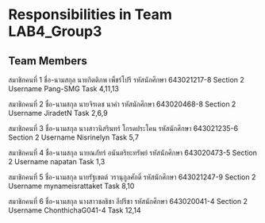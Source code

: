 # Responsibilities in Team LAB4_Group3

## Team Members
สมาชิกคนที่ 1 ชื่อ-นามสกุล นายกิตติภพ เพ็ชร์โปรี รหัสนักศึกษา 643021217-8 Section 2 Username Pang-SMG Task 4,11,13

สมาชิกคนที่ 2 ชื่อ-นามสกุล นายจิรเดช นาคำ รหัสนักศึกษา 643020468-8 Section 2 Username JiradetN Task 2,6,9

สมาชิกคนที่ 3 ชื่อ-นามสกุล นางสาวนิสรินทร์ โกรดประโคน รหัสนักศึกษา 643021235-6 Section 2 Username Nisrinelyn Task 5,7

สมาชิกคนที่ 4 ชื่อ-นามสกุล นายณภัทร์ อนันตริยะทรัพย์ รหัสนักศึกษา 643020473-5 Section 2 Username napatan Task 1,3

สมาชิกคนที่ 5 ชื่อ-นามสกุล นายรัฐเขตต์ วรานุกูลศักดิ์ รหัสนักศึกษา 643021247-9 Section 2 Username mynameisrattaket Task 8,10

สมาชิกคนที่ 6 ชื่อ-นามสกุล นางสาวชลธิชา ลีปรีชา รหัสนักศึกษา 643020041-4 Section 2 Username ChonthichaG041-4 Task 12,14